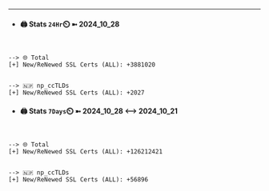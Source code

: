 

---
- #### 🖨️ **Stats** `24Hr`⏲️ ➼ 2024_10_28
```console


--> 🌐 Total
[+] New/ReNewed SSL Certs (ALL): +3881020


--> 🇳🇵 np_ccTLDs
[+] New/ReNewed SSL Certs (ALL): +2027

```

- #### 🖨️ **Stats** `7Days`⏲️ ➼ 2024_10_28 <--> 2024_10_21
```console


--> 🌐 Total
[+] New/ReNewed SSL Certs (ALL): +126212421


--> 🇳🇵 np_ccTLDs
[+] New/ReNewed SSL Certs (ALL): +56896

```

